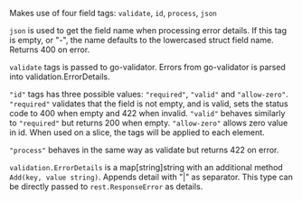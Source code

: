 Makes use of four field tags: `validate`, `id`, `process`, `json`

`json` is used to get the field name when processing error details. If this tag is empty, or "-", the name defaults to the lowercased struct field name. Returns 400 on error.

`validate` tags is passed to go-validator. Errors from go-validator is parsed into validation.ErrorDetails.

`"id"` tags has three possible values: `"required"`, `"valid"` and `"allow-zero"`. `"required"` validates that the field is not empty, and is valid, sets the status code to 400 when empty and 422 when invalid. `"valid"` behaves similarly to `"required"` but returns 200 when empty. `"allow-zero"` allows zero value in id. When used on a slice, the tags will be applied to each element.

`"process"` behaves in the same way as validate but returns 422 on error.

`validation.ErrorDetails` is a map[string]string with an additional method `Add(key, value string)`. Appends detail with "|" as separator. This type can be directly passed to `rest.ResponseError` as details.
